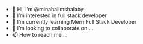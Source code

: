 - 👋 Hi, I’m @minahalimshalaby
- 👀 I’m interested in full stack developer
- 🌱 I’m currently learning Mern Full Stack Developer
- 💞️ I’m looking to collaborate on ...
- 📫 How to reach me ...

<!---
minahalimshalaby/minahalimshalaby is a ✨ special ✨ repository because its `README.md` (this file) appears on your GitHub profile.
You can click the Preview link to take a look at your changes.
--->
